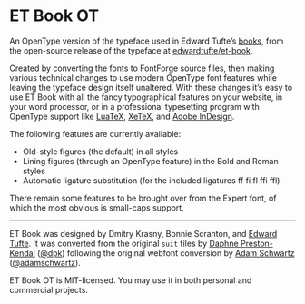 # ET Book OT

An OpenType version of the typeface used in Edward Tufte’s [books][], from the open-source release of the typeface at [edwardtufte/et-book][orig].

[books]: https://www.edwardtufte.com/tufte/books_vdqi
[orig]: https://github.com/edwardtufte/et-book

Created by converting the fonts to FontForge source files, then making various technical changes to use modern OpenType font features while leaving the typeface design itself unaltered. With these changes it’s easy to use ET Book with all the fancy typographical features on your website, in your word processor, or in a professional typesetting program with OpenType support like [LuaTeX][], [XeTeX][], and [Adobe InDesign][id].

[LuaTeX]: http://www.luatex.org/
[XeTeX]: http://xetex.sourceforge.net/
[id]: https://en.wikipedia.org/wiki/Adobe_InDesign

The following features are currently available:

* Old-style figures (the default) in all styles
* Lining figures (through an OpenType feature) in the Bold and Roman styles
* Automatic ligature substitution (for the included ligatures ff fi fl ffi ffl)

There remain some features to be brought over from the Expert font, of which the most obvious is small-caps support.

-------------------------------------

ET Book was designed by Dmitry Krasny, Bonnie Scranton, and [Edward Tufte][et]. It was converted from the original `suit` files by [Daphne Preston-Kendal][dpk] ([@dpk][dpkgh]) following the original webfont conversion by  [Adam Schwartz][as] ([@adamschwartz][asgh]).

[et]: https://www.edwardtufte.com/tufte/
[dpk]: http://dpk.io/
[dpkgh]: https://github.com/dpk
[as]: http://adamschwartz.co/
[asgh]: https://github.com/adamschwartz

ET Book OT is MIT-licensed. You may use it in both personal and commercial projects.
